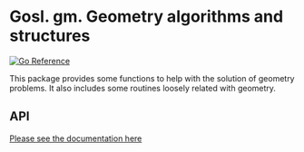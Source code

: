 # Gosl. gm. Geometry algorithms and structures

[![Go Reference](https://pkg.go.dev/badge/github.com/ATIinc/gosl-ati/gm.svg)](https://pkg.go.dev/github.com/ATIinc/gosl-ati/gm)

This package provides some functions to help with the solution of geometry problems. It also
includes some routines loosely related with geometry.

## API

[Please see the documentation here](https://pkg.go.dev/github.com/ATIinc/gosl-ati/gm)
